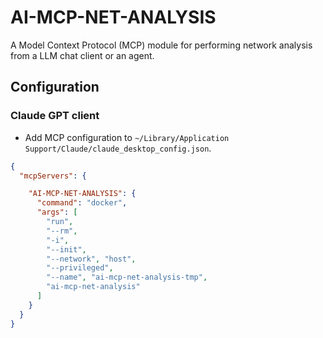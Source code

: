 # AI-MCP-NET-ANALYSIS

A Model Context Protocol (MCP) module for performing network analysis from a LLM chat client or an agent.

## Configuration

### Claude GPT client

- Add MCP configuration to ```~/Library/Application Support/Claude/claude_desktop_config.json```.
```json
{
  "mcpServers": {

    "AI-MCP-NET-ANALYSIS": {
      "command": "docker",
      "args": [
        "run",
        "--rm",
        "-i",
        "--init",
        "--network", "host",
        "--privileged",
        "--name", "ai-mcp-net-analysis-tmp",
        "ai-mcp-net-analysis"
      ]
    }
  }
}
```